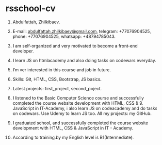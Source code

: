 # rsschool-cv
1. Abdulfattah, Zhilkibaev.

2. E-mail: abdulfattah.zhilkibaev@gmail.com, telegram: +77076904525, phone: +77076904525, whatsapp: +48794785043.

3. I am self-organized and very motivated to become a front-end developer. 
4. I learn JS on htmlacademy and also doing tasks on codewars everyday. 
5. I’m ver interested in this course and job in future.

6. Skills: Git, HTML, CSS, Bootstrap, JS basics.

7. Latest projects: first_project, second_poject.

8. I listened to the Basic Computer Science course and successfully completed the course website development with HTML, CSS & 9. JavaScript in IT-Academy, i also learn JS on codeacademy and do tasks on codewars. Use Udemy to learn JS too. All my         projects: my GitHub.

10. I graduated school, and successfully completed the course website development with HTML, CSS & JavaScript in IT - Academy.
11. According to training.by my English level is B1(Intermediate).

